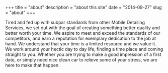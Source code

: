 +++
title = "about"
description = "about this site"
date = "2014-09-27"
slug = "about"
+++

Tired and fed up with subpar standards from other Mobile Detailing Services, we set out with the goal of creating something better quality and better worth your time. We aspire to meet and exceed the standards of our competitors, and earn a reputation for exemplary dedication to the job at hand. We understand that your time is a limited resource and we value it. We work around your hectic day to day life, finding a time place and coming straight to you. Whether you are trying to make a good impression of a first date, or simply need nice clean car to relieve some of your stress, we are here to make that happen.
